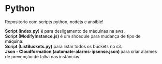 # Python
Repositorio com scripts python, nodejs e ansible!



<b>Script (index.py)</b> é para desligamento de máquinas na aws.
<br>
<b>Script (ModifyInstance.js)</b>  é um shcedule para mudança de tipo de máquina.
<br>
<b>Script (ListBuckets.py)</b> para listar todos os buckets no s3.
<br>
<b>Json - Cloudformation (automate-alarms-ipsense.json) </b> para criar alarmes de prevenção de falha nas instâncias.
<br>

